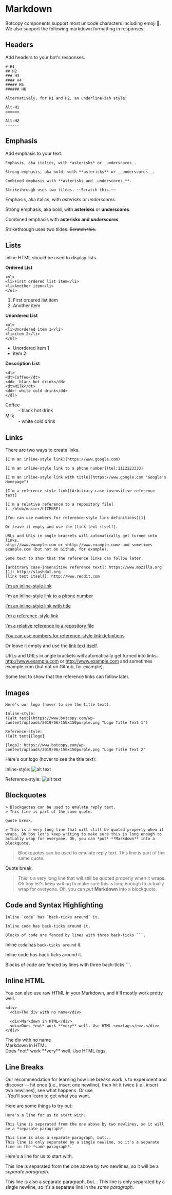 # Markdown

Botcopy components support most unicode characters including emoji 📱. We also support the following markdown formatting in responses:

## Headers

Add headers to your bot's responses.

```
# H1
## H2
### H3
#### H4
##### H5
###### H6

Alternatively, for H1 and H2, an underline-ish style:

Alt-H1
======

Alt-H2
------
```


## Emphasis

Add emphasis to your text.

```
Emphasis, aka italics, with *asterisks* or _underscores_.

Strong emphasis, aka bold, with **asterisks** or __underscores__.

Combined emphasis with **asterisks and _underscores_**.

Strikethrough uses two tildes. ~~Scratch this.~~
```

Emphasis, aka italics, with *asterisks* or _underscores_.

Strong emphasis, aka bold, with **asterisks** or __underscores__.

Combined emphasis with **asterisks and _underscores_**.

Strikethrough uses two tildes. ~~Scratch this.~~

## Lists
Inline HTML should be used to display lists.

**Ordered List**
```
<ol>
<li>First ordered list item</li>
<li>Another item</li>
</ol>
```
<ol>
<li>First ordered list item</li>
<li>Another item</li>
</ol>

**Unordered List**
```
<ul>
<li>Unordered item 1</li>
<li>item 2</li>
</ul>
```
<ul>
<li>Unordered item 1</li>
<li>item 2</li>
</ul>

**Description List**
```
<dl>
<dt>Coffee</dt>
<dd>- black hot drink</dd>
<dt>Milk</dt>
<dd>- white cold drink</dd>
</dl>
```
<dl>
<dt>Coffee</dt>
<dd>- black hot drink</dd>
<dt>Milk</dt>
<dd>- white cold drink</dd>
</dl>

## Links
There are two ways to create links.

```
[I'm an inline-style link](https://www.google.com)

[I'm an inline-style link to a phone number](tel:1112223333)

[I'm an inline-style link with title](https://www.google.com "Google's Homepage")

[I'm a reference-style link][Arbitrary case-insensitive reference text]

[I'm a relative reference to a repository file](../blob/master/LICENSE)

[You can use numbers for reference-style link definitions][1]

Or leave it empty and use the [link text itself].

URLs and URLs in angle brackets will automatically get turned into links. 
http://www.example.com or <http://www.example.com> and sometimes 
example.com (but not on Github, for example).

Some text to show that the reference links can follow later.

[arbitrary case-insensitive reference text]: https://www.mozilla.org
[1]: http://slashdot.org
[link text itself]: http://www.reddit.com
```
[I'm an inline-style link](https://www.google.com)

[I'm an inline-style link to a phone number](tel:1112223333)

[I'm an inline-style link with title](https://www.google.com "Google's Homepage")

[I'm a reference-style link][Arbitrary case-insensitive reference text]

[I'm a relative reference to a repository file](../blob/master/LICENSE)

[You can use numbers for reference-style link definitions][1]

Or leave it empty and use the [link text itself].

URLs and URLs in angle brackets will automatically get turned into links. 
http://www.example.com or <http://www.example.com> and sometimes 
example.com (but not on Github, for example).

Some text to show that the reference links can follow later.

[arbitrary case-insensitive reference text]: https://www.mozilla.org
[1]: http://slashdot.org
[link text itself]: http://www.reddit.com

## Images

```
Here's our logo (hover to see the title text):

Inline-style: 
![alt text](https://www.botcopy.com/wp-content/uploads/2019/06/150x150purple.png "Logo Title Text 1")

Reference-style: 
![alt text][logo]

[logo]: https://www.botcopy.com/wp-content/uploads/2019/06/150x150purple.png "Logo Title Text 2"
```

Here's our logo (hover to see the title text):

Inline-style: 
![alt text](https://www.botcopy.com/wp-content/uploads/2019/06/150x150purple.png "Logo Title Text 1")

Reference-style: 
![alt text][logo]

[logo]: https://www.botcopy.com/wp-content/uploads/2019/06/150x150purple.png "Logo Title Text 2"

## Blockquotes

```
> Blockquotes can be used to emulate reply text.
> This line is part of the same quote.

Quote break.

> This is a very long line that will still be quoted properly when it wraps. Oh boy let's keep writing to make sure this is long enough to actually wrap for everyone. Oh, you can *put* **Markdown** into a blockquote. 
```

> Blockquotes can be used to emulate reply text.
> This line is part of the same quote.

Quote break.

> This is a very long line that will still be quoted properly when it wraps. Oh boy let's keep writing to make sure this is long enough to actually wrap for everyone. Oh, you can *put* **Markdown** into a blockquote. 

## Code and Syntax Highlighting

```
Inline `code` has `back-ticks around` it.

Inline code has back-ticks around it.

Blocks of code are fenced by lines with three back-ticks ```.
```
Inline `code` has `back-ticks around` it.

Inline code has back-ticks around it.

Blocks of code are fenced by lines with three back-ticks ```.

## Inline HTML
You can also use raw HTML in your Markdown, and it'll mostly work pretty well.

```
<div>
  <div>The div with no name</div>

  <div>Markdown in HTML</div>
  <div>Does *not* work **very** well. Use HTML <em>tags</em>.</div>
</div>
```
<div>
  <div>The div with no name</div>

  <div>Markdown in HTML</div>
  <div>Does *not* work **very** well. Use HTML <em>tags</em>.</div>
</div>

## Line Breaks

Our recommendation for learning how line breaks work is to experiment and discover -- hit <Enter> once (i.e., insert one newline), then hit it twice (i.e., insert two newlines), see what happens. Or use <br>. You'll soon learn to get what you want.

Here are some things to try out:

```
Here's a line for us to start with.

This line is separated from the one above by two newlines, so it will be a *separate paragraph*.

This line is also a separate paragraph, but...
This line is only separated by a single newline, so it's a separate line in the *same paragraph*.
```

Here's a line for us to start with.

This line is separated from the one above by two newlines, so it will be a *separate paragraph*.

This line is also a separate paragraph, but...
This line is only separated by a single newline, so it's a separate line in the *same paragraph*.